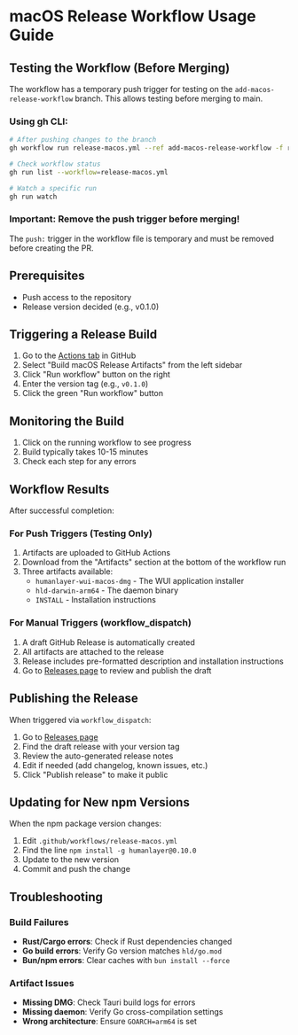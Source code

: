 # macOS Release Workflow Usage Guide

## Testing the Workflow (Before Merging)

The workflow has a temporary push trigger for testing on the `add-macos-release-workflow` branch. This allows testing before merging to main.

### Using gh CLI:

```bash
# After pushing changes to the branch
gh workflow run release-macos.yml --ref add-macos-release-workflow -f release_version=v0.1.0-test

# Check workflow status
gh run list --workflow=release-macos.yml

# Watch a specific run
gh run watch
```

### Important: Remove the push trigger before merging!

The `push:` trigger in the workflow file is temporary and must be removed before creating the PR.

## Prerequisites

- Push access to the repository
- Release version decided (e.g., v0.1.0)

## Triggering a Release Build

1. Go to the [Actions tab](../../actions) in GitHub
2. Select "Build macOS Release Artifacts" from the left sidebar
3. Click "Run workflow" button on the right
4. Enter the version tag (e.g., `v0.1.0`)
5. Click the green "Run workflow" button

## Monitoring the Build

1. Click on the running workflow to see progress
2. Build typically takes 10-15 minutes
3. Check each step for any errors

## Workflow Results

After successful completion:

### For Push Triggers (Testing Only)

1. Artifacts are uploaded to GitHub Actions
2. Download from the "Artifacts" section at the bottom of the workflow run
3. Three artifacts available:
   - `humanlayer-wui-macos-dmg` - The WUI application installer
   - `hld-darwin-arm64` - The daemon binary
   - `INSTALL` - Installation instructions

### For Manual Triggers (workflow_dispatch)

1. A draft GitHub Release is automatically created
2. All artifacts are attached to the release
3. Release includes pre-formatted description and installation instructions
4. Go to [Releases page](../../releases) to review and publish the draft

## Publishing the Release

When triggered via `workflow_dispatch`:

1. Go to [Releases page](../../releases)
2. Find the draft release with your version tag
3. Review the auto-generated release notes
4. Edit if needed (add changelog, known issues, etc.)
5. Click "Publish release" to make it public

## Updating for New npm Versions

When the npm package version changes:

1. Edit `.github/workflows/release-macos.yml`
2. Find the line `npm install -g humanlayer@0.10.0`
3. Update to the new version
4. Commit and push the change

## Troubleshooting

### Build Failures

- **Rust/Cargo errors**: Check if Rust dependencies changed
- **Go build errors**: Verify Go version matches `hld/go.mod`
- **Bun/npm errors**: Clear caches with `bun install --force`

### Artifact Issues

- **Missing DMG**: Check Tauri build logs for errors
- **Missing daemon**: Verify Go cross-compilation settings
- **Wrong architecture**: Ensure `GOARCH=arm64` is set
